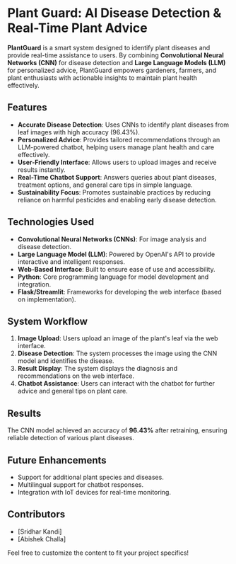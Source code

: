 # Plant Guard: AI Disease Detection & Real-Time Plant Advice

**PlantGuard** is a smart system designed to identify plant diseases and provide real-time assistance to users. By combining **Convolutional Neural Networks (CNN)** for disease detection and **Large Language Models (LLM)** for personalized advice, PlantGuard empowers gardeners, farmers, and plant enthusiasts with actionable insights to maintain plant health effectively.  

## Features  
- **Accurate Disease Detection**: Uses CNNs to identify plant diseases from leaf images with high accuracy (96.43%).  
- **Personalized Advice**: Provides tailored recommendations through an LLM-powered chatbot, helping users manage plant health and care effectively.  
- **User-Friendly Interface**: Allows users to upload images and receive results instantly.  
- **Real-Time Chatbot Support**: Answers queries about plant diseases, treatment options, and general care tips in simple language.  
- **Sustainability Focus**: Promotes sustainable practices by reducing reliance on harmful pesticides and enabling early disease detection.  

## Technologies Used  
- **Convolutional Neural Networks (CNNs)**: For image analysis and disease detection.  
- **Large Language Model (LLM)**: Powered by OpenAI's API to provide interactive and intelligent responses.  
- **Web-Based Interface**: Built to ensure ease of use and accessibility.  
- **Python**: Core programming language for model development and integration.  
- **Flask/Streamlit**: Frameworks for developing the web interface (based on implementation).  

## System Workflow  
1. **Image Upload**: Users upload an image of the plant's leaf via the web interface.  
2. **Disease Detection**: The system processes the image using the CNN model and identifies the disease.  
3. **Result Display**: The system displays the diagnosis and recommendations on the web interface.  
4. **Chatbot Assistance**: Users can interact with the chatbot for further advice and general tips on plant care.  

## Results  
The CNN model achieved an accuracy of **96.43%** after retraining, ensuring reliable detection of various plant diseases.  

## Future Enhancements  
- Support for additional plant species and diseases.  
- Multilingual support for chatbot responses.  
- Integration with IoT devices for real-time monitoring.  

## Contributors  
- [Sridhar Kandi]  
- [Abishek Challa]   

Feel free to customize the content to fit your project specifics!
